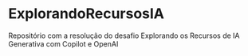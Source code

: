 # ExplorandoRecursosIA
Repositório com a resolução do desafio  Explorando os Recursos de IA Generativa com Copilot e OpenAI
